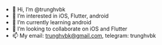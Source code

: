 - 👋 Hi, I’m @trunghvbk
- 👀 I’m interested in iOS, Flutter, android
- 🌱 I’m currently learning android
- 💞️ I’m looking to collaborate on iOS and Flutter
- 📫 My email: trunghvbk@gmail.com, telegram: trunghvbk
